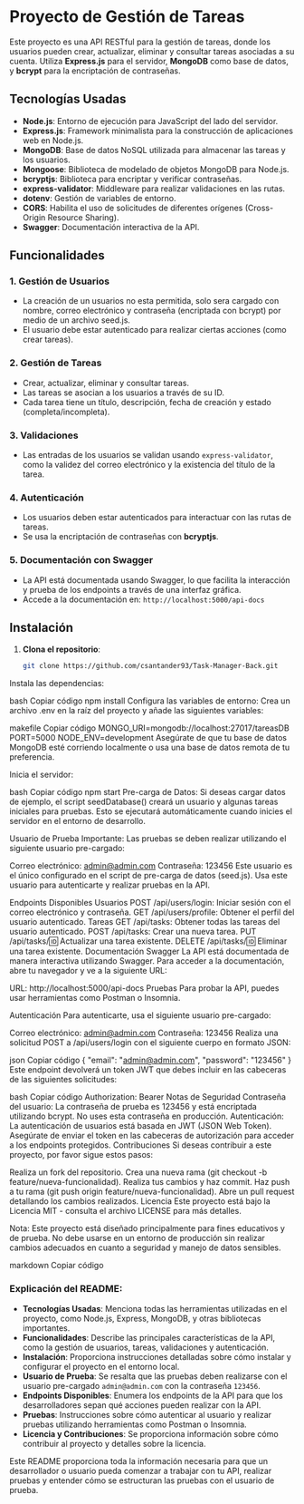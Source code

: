 # Proyecto de Gestión de Tareas

Este proyecto es una API RESTful para la gestión de tareas, donde los usuarios pueden crear, actualizar, eliminar y consultar tareas asociadas a su cuenta. Utiliza **Express.js** para el servidor, **MongoDB** como base de datos, y **bcrypt** para la encriptación de contraseñas.

## Tecnologías Usadas

- **Node.js**: Entorno de ejecución para JavaScript del lado del servidor.
- **Express.js**: Framework minimalista para la construcción de aplicaciones web en Node.js.
- **MongoDB**: Base de datos NoSQL utilizada para almacenar las tareas y los usuarios.
- **Mongoose**: Biblioteca de modelado de objetos MongoDB para Node.js.
- **bcryptjs**: Biblioteca para encriptar y verificar contraseñas.
- **express-validator**: Middleware para realizar validaciones en las rutas.
- **dotenv**: Gestión de variables de entorno.
- **CORS**: Habilita el uso de solicitudes de diferentes orígenes (Cross-Origin Resource Sharing).
- **Swagger**: Documentación interactiva de la API.
  
## Funcionalidades

### 1. **Gestión de Usuarios**
- La creación de un usuarios no esta permitida, solo sera cargado con nombre, correo electrónico y contraseña (encriptada con bcrypt) por medio de un archivo seed.js.
- El usuario debe estar autenticado para realizar ciertas acciones (como crear tareas).

### 2. **Gestión de Tareas**
- Crear, actualizar, eliminar y consultar tareas.
- Las tareas se asocian a los usuarios a través de su ID.
- Cada tarea tiene un título, descripción, fecha de creación y estado (completa/incompleta).

### 3. **Validaciones**
- Las entradas de los usuarios se validan usando `express-validator`, como la validez del correo electrónico y la existencia del título de la tarea.

### 4. **Autenticación**
- Los usuarios deben estar autenticados para interactuar con las rutas de tareas.
- Se usa la encriptación de contraseñas con **bcryptjs**.

### 5. **Documentación con Swagger**
- La API está documentada usando Swagger, lo que facilita la interacción y prueba de los endpoints a través de una interfaz gráfica.
- Accede a la documentación en: `http://localhost:5000/api-docs`

## Instalación

1. **Clona el repositorio**:
   ```bash
   git clone https://github.com/csantander93/Task-Manager-Back.git
Instala las dependencias:

bash
Copiar código
npm install
Configura las variables de entorno: Crea un archivo .env en la raíz del proyecto y añade las siguientes variables:

makefile
Copiar código
MONGO_URI=mongodb://localhost:27017/tareasDB
PORT=5000
NODE_ENV=development
Asegúrate de que tu base de datos MongoDB esté corriendo localmente o usa una base de datos remota de tu preferencia.

Inicia el servidor:

bash
Copiar código
npm start
Pre-carga de Datos: Si deseas cargar datos de ejemplo, el script seedDatabase() creará un usuario y algunas tareas iniciales para pruebas. Esto se ejecutará automáticamente cuando inicies el servidor en el entorno de desarrollo.

Usuario de Prueba
Importante: Las pruebas se deben realizar utilizando el siguiente usuario pre-cargado:

Correo electrónico: admin@admin.com
Contraseña: 123456
Este usuario es el único configurado en el script de pre-carga de datos (seed.js). Usa este usuario para autenticarte y realizar pruebas en la API.

Endpoints Disponibles
Usuarios
POST /api/users/login: Iniciar sesión con el correo electrónico y contraseña.
GET /api/users/profile: Obtener el perfil del usuario autenticado.
Tareas
GET /api/tasks: Obtener todas las tareas del usuario autenticado.
POST /api/tasks: Crear una nueva tarea.
PUT /api/tasks/:id: Actualizar una tarea existente.
DELETE /api/tasks/:id: Eliminar una tarea existente.
Documentación Swagger
La API está documentada de manera interactiva utilizando Swagger. Para acceder a la documentación, abre tu navegador y ve a la siguiente URL:

URL: http://localhost:5000/api-docs
Pruebas
Para probar la API, puedes usar herramientas como Postman o Insomnia.

Autenticación
Para autenticarte, usa el siguiente usuario pre-cargado:

Correo electrónico: admin@admin.com
Contraseña: 123456
Realiza una solicitud POST a /api/users/login con el siguiente cuerpo en formato JSON:

json
Copiar código
{
  "email": "admin@admin.com",
  "password": "123456"
}
Este endpoint devolverá un token JWT que debes incluir en las cabeceras de las siguientes solicitudes:

bash
Copiar código
Authorization: Bearer <token>
Notas de Seguridad
Contraseña del usuario: La contraseña de prueba es 123456 y está encriptada utilizando bcrypt. No uses esta contraseña en producción.
Autenticación: La autenticación de usuarios está basada en JWT (JSON Web Token). Asegúrate de enviar el token en las cabeceras de autorización para acceder a los endpoints protegidos.
Contribuciones
Si deseas contribuir a este proyecto, por favor sigue estos pasos:

Realiza un fork del repositorio.
Crea una nueva rama (git checkout -b feature/nueva-funcionalidad).
Realiza tus cambios y haz commit.
Haz push a tu rama (git push origin feature/nueva-funcionalidad).
Abre un pull request detallando los cambios realizados.
Licencia
Este proyecto está bajo la Licencia MIT - consulta el archivo LICENSE para más detalles.

Nota: Este proyecto está diseñado principalmente para fines educativos y de prueba. No debe usarse en un entorno de producción sin realizar cambios adecuados en cuanto a seguridad y manejo de datos sensibles.

markdown
Copiar código

### Explicación del README:

- **Tecnologías Usadas**: Menciona todas las herramientas utilizadas en el proyecto, como Node.js, Express, MongoDB, y otras bibliotecas importantes.
- **Funcionalidades**: Describe las principales características de la API, como la gestión de usuarios, tareas, validaciones y autenticación.
- **Instalación**: Proporciona instrucciones detalladas sobre cómo instalar y configurar el proyecto en el entorno local.
- **Usuario de Prueba**: Se resalta que las pruebas deben realizarse con el usuario pre-cargado `admin@admin.com` con la contraseña `123456`.
- **Endpoints Disponibles**: Enumera los endpoints de la API para que los desarrolladores sepan qué acciones pueden realizar con la API.
- **Pruebas**: Instrucciones sobre cómo autenticar al usuario y realizar pruebas utilizando herramientas como Postman o Insomnia.
- **Licencia y Contribuciones**: Se proporciona información sobre cómo contribuir al proyecto y detalles sobre la licencia.

Este README proporciona toda la información necesaria para que un desarrollador o usuario pueda comenzar a trabajar con tu API, realizar pruebas y entender cómo se estructuran las pruebas con el usuario de prueba.
